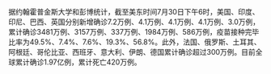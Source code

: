 据约翰霍普金斯大学和彭博统计，截至美东时间7月30日下午6时，美国、印度、印尼、巴西、英国分别新增确诊7.2万例、4.1万例、4.1万例、4.1万例、3.0万例，累计确诊3481万例、3157万例、337万例、1984万例、586万例，疫苗接种完毕比率为49.5%、7.4%、7.6%、19.3%、56.8%。此外，法国、俄罗斯、土耳其、阿根廷、哥伦比亚、西班牙、意大利、伊朗、德国累计确诊超过300万例。目前全球累计确诊1.97亿例，累计死亡420万例。